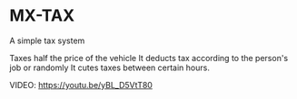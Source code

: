 #  MX-TAX 

A simple tax system

Taxes half the price of the vehicle
It deducts tax according to the person's job or randomly
It cutes taxes between certain hours.

VIDEO: https://youtu.be/yBL_D5VtT80
